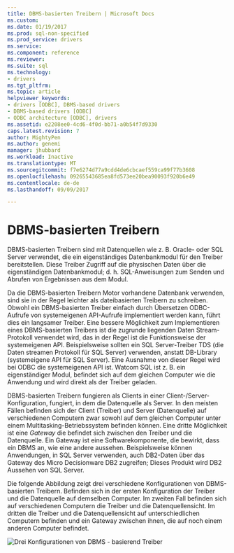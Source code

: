```yaml
---
title: DBMS-basierten Treibern | Microsoft Docs
ms.custom: 
ms.date: 01/19/2017
ms.prod: sql-non-specified
ms.prod_service: drivers
ms.service: 
ms.component: reference
ms.reviewer: 
ms.suite: sql
ms.technology:
- drivers
ms.tgt_pltfrm: 
ms.topic: article
helpviewer_keywords:
- drivers [ODBC], DBMS-based drivers
- DBMS-based drivers [ODBC]
- ODBC architecture [ODBC], drivers
ms.assetid: e2208ee0-4cd6-4f0d-bb71-a0b54f7d9330
caps.latest.revision: 7
author: MightyPen
ms.author: genemi
manager: jhubbard
ms.workload: Inactive
ms.translationtype: MT
ms.sourcegitcommit: f7e6274d77a9cdd4de6cbcaef559ca99f77b3608
ms.openlocfilehash: 09265543685ea8fd573ee20bea90093f920b6e49
ms.contentlocale: de-de
ms.lasthandoff: 09/09/2017

---
```

# <a name="dbms-based-drivers"></a>DBMS-basierten Treibern
DBMS-basierten Treibern sind mit Datenquellen wie z. B. Oracle- oder SQL Server verwendet, die ein eigenständiges Datenbankmodul für den Treiber bereitstellen. Diese Treiber Zugriff auf die physischen Daten über die eigenständigen Datenbankmodul; d. h. SQL-Anweisungen zum Senden und Abrufen von Ergebnissen aus dem Modul.  
  
 Da die DBMS-basierten Treibern Motor vorhandene Datenbank verwenden, sind sie in der Regel leichter als dateibasierten Treibern zu schreiben. Obwohl ein DBMS-basierten Treiber einfach durch Übersetzen ODBC-Aufrufe von systemeigenen API-Aufrufe implementiert werden kann, führt dies ein langsamer Treiber. Eine bessere Möglichkeit zum Implementieren eines DBMS-basierten Treibers ist die zugrunde liegenden Daten Stream-Protokoll verwendet wird, das in der Regel ist die Funktionsweise der systemeigenen API. Beispielsweise sollten ein SQL Server-Treiber TDS (die Daten streamen Protokoll für SQL Server) verwenden, anstatt DB-Library (systemeigene API für SQL Server). Eine Ausnahme von dieser Regel wird bei ODBC die systemeigenen API ist. Watcom SQL ist z. B. ein eigenständiger Modul, befindet sich auf dem gleichen Computer wie die Anwendung und wird direkt als der Treiber geladen.  
  
 DBMS-basierten Treibern fungieren als Clients in einer Client-/Server-Konfiguration, fungiert, in dem die Datenquelle als Server. In den meisten Fällen befinden sich der Client (Treiber) und Server (Datenquelle) auf verschiedenen Computern zwar sowohl auf dem gleichen Computer unter einem Multitasking-Betriebssystem befinden können. Eine dritte Möglichkeit ist eine *Gateway* die befindet sich zwischen den Treiber und die Datenquelle. Ein Gateway ist eine Softwarekomponente, die bewirkt, dass ein DBMS an, wie eine andere aussehen. Beispielsweise können Anwendungen, in SQL Server verwenden, auch DB2-Daten über das Gateway des Micro Decisionware DB2 zugreifen; Dieses Produkt wird DB2 Aussehen von SQL Server.  
  
 Die folgende Abbildung zeigt drei verschiedene Konfigurationen von DBMS-basierten Treibern. Befinden sich in der ersten Konfiguration der Treiber und die Datenquelle auf demselben Computer. Im zweiten Fall befinden sich auf verschiedenen Computern die Treiber und die Datenquellensicht. Im dritten die Treiber und die Datenquellensicht auf unterschiedlichen Computern befinden und ein Gateway zwischen ihnen, die auf noch einem anderen Computer befindet.  
  
 ![Drei Konfigurationen von DBMS &#45; basierend Treiber](../../odbc/reference/media/pr07.gif "pr07")

